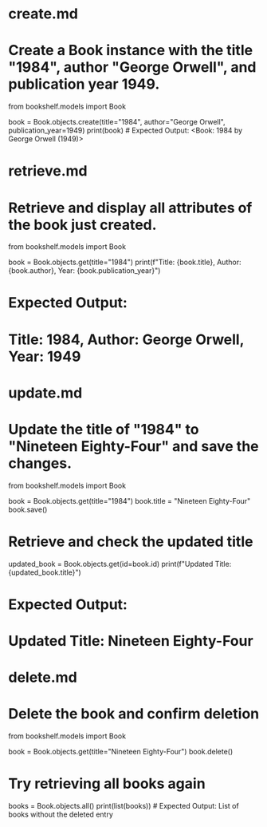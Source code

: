# create.md

# Create a Book instance with the title "1984", author "George Orwell", and publication year 1949.
from bookshelf.models import Book

book = Book.objects.create(title="1984", author="George Orwell", publication_year=1949)
print(book)  # Expected Output: <Book: 1984 by George Orwell (1949)>

# retrieve.md

# Retrieve and display all attributes of the book just created.
from bookshelf.models import Book

book = Book.objects.get(title="1984")
print(f"Title: {book.title}, Author: {book.author}, Year: {book.publication_year}")

# Expected Output:
# Title: 1984, Author: George Orwell, Year: 1949

# update.md

# Update the title of "1984" to "Nineteen Eighty-Four" and save the changes.
from bookshelf.models import Book

book = Book.objects.get(title="1984")
book.title = "Nineteen Eighty-Four"
book.save()

# Retrieve and check the updated title
updated_book = Book.objects.get(id=book.id)
print(f"Updated Title: {updated_book.title}")

# Expected Output:
# Updated Title: Nineteen Eighty-Four

# delete.md

# Delete the book and confirm deletion
from bookshelf.models import Book

book = Book.objects.get(title="Nineteen Eighty-Four")
book.delete()

# Try retrieving all books again
books = Book.objects.all()
print(list(books))  # Expected Output: List of books without the deleted entry
